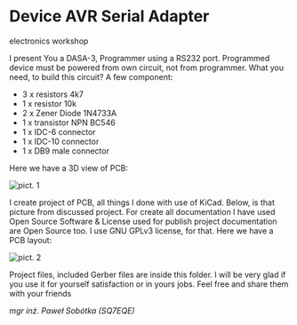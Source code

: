 # Device AVR Serial Adapter
electronics workshop

I present You a DASA-3, Programmer using a RS232 port. Programmed device must be powered from own circuit, not from programmer. What you need, to build this circuit? A few component:

- 3 x resistors 4k7
- 1 x resistor 10k
- 2 x Zener Diode 1N4733A
- 1 x transistor NPN BC546
- 1 x IDC-6 connector
- 1 x IDC-10 connector
- 1 x DB9 male connector

Here we have a 3D view of PCB:

![pict. 1](https://github.com/majsterklepka/avr-programmers/raw/master/dasa-3/drawings/dasa-3.png "3D PCB View")

I create project of PCB, all things I done with use of KiCad. Below, is that picture from discussed project. For create all documentation I have used Open Source Software & License used for publish project documentation are Open Source too. I use GNU GPLv3 license, for that. Here we have a PCB layout:

![pict. 2](https://github.com/majsterklepka/avr-programmers/raw/master/dasa-3/drawings/dasa-3-brd.png "2D PCB View")

Project files, included Gerber files are inside this folder. I will be very glad if you use it for yourself satisfaction or in yours jobs. Feel free and share them with your friends 

_mgr inż. Paweł Sobótka (SQ7EQE)_
